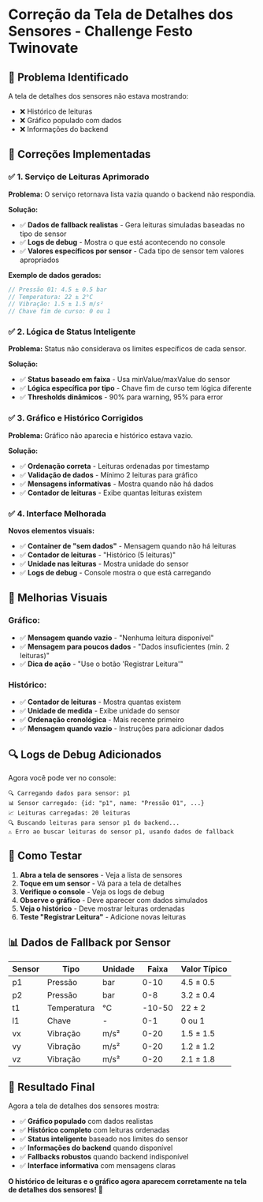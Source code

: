 # Correção da Tela de Detalhes dos Sensores - Challenge Festo Twinovate

## 🎯 **Problema Identificado**

A tela de detalhes dos sensores não estava mostrando:
- ❌ Histórico de leituras
- ❌ Gráfico populado com dados
- ❌ Informações do backend

## 🔧 **Correções Implementadas**

### ✅ **1. Serviço de Leituras Aprimorado**

**Problema:** O serviço retornava lista vazia quando o backend não respondia.

**Solução:**
- ✅ **Dados de fallback realistas** - Gera leituras simuladas baseadas no tipo de sensor
- ✅ **Logs de debug** - Mostra o que está acontecendo no console
- ✅ **Valores específicos por sensor** - Cada tipo de sensor tem valores apropriados

**Exemplo de dados gerados:**
```typescript
// Pressão 01: 4.5 ± 0.5 bar
// Temperatura: 22 ± 2°C  
// Vibração: 1.5 ± 1.5 m/s²
// Chave fim de curso: 0 ou 1
```

### ✅ **2. Lógica de Status Inteligente**

**Problema:** Status não considerava os limites específicos de cada sensor.

**Solução:**
- ✅ **Status baseado em faixa** - Usa minValue/maxValue do sensor
- ✅ **Lógica específica por tipo** - Chave fim de curso tem lógica diferente
- ✅ **Thresholds dinâmicos** - 90% para warning, 95% para error

### ✅ **3. Gráfico e Histórico Corrigidos**

**Problema:** Gráfico não aparecia e histórico estava vazio.

**Solução:**
- ✅ **Ordenação correta** - Leituras ordenadas por timestamp
- ✅ **Validação de dados** - Mínimo 2 leituras para gráfico
- ✅ **Mensagens informativas** - Mostra quando não há dados
- ✅ **Contador de leituras** - Exibe quantas leituras existem

### ✅ **4. Interface Melhorada**

**Novos elementos visuais:**
- ✅ **Container de "sem dados"** - Mensagem quando não há leituras
- ✅ **Contador de leituras** - "Histórico (5 leituras)"
- ✅ **Unidade nas leituras** - Mostra unidade do sensor
- ✅ **Logs de debug** - Console mostra o que está carregando

## 🎨 **Melhorias Visuais**

### **Gráfico:**
- ✅ **Mensagem quando vazio** - "Nenhuma leitura disponível"
- ✅ **Mensagem para poucos dados** - "Dados insuficientes (mín. 2 leituras)"
- ✅ **Dica de ação** - "Use o botão 'Registrar Leitura'"

### **Histórico:**
- ✅ **Contador de leituras** - Mostra quantas existem
- ✅ **Unidade de medida** - Exibe unidade do sensor
- ✅ **Ordenação cronológica** - Mais recente primeiro
- ✅ **Mensagem quando vazio** - Instruções para adicionar dados

## 🔍 **Logs de Debug Adicionados**

Agora você pode ver no console:
```
🔍 Carregando dados para sensor: p1
📊 Sensor carregado: {id: "p1", name: "Pressão 01", ...}
📈 Leituras carregadas: 20 leituras
🔍 Buscando leituras para sensor p1 do backend...
⚠️ Erro ao buscar leituras do sensor p1, usando dados de fallback
```

## 🚀 **Como Testar**

1. **Abra a tela de sensores** - Veja a lista de sensores
2. **Toque em um sensor** - Vá para a tela de detalhes
3. **Verifique o console** - Veja os logs de debug
4. **Observe o gráfico** - Deve aparecer com dados simulados
5. **Veja o histórico** - Deve mostrar leituras ordenadas
6. **Teste "Registrar Leitura"** - Adicione novas leituras

## 📊 **Dados de Fallback por Sensor**

| Sensor | Tipo | Unidade | Faixa | Valor Típico |
|--------|------|---------|-------|--------------|
| p1 | Pressão | bar | 0-10 | 4.5 ± 0.5 |
| p2 | Pressão | bar | 0-8 | 3.2 ± 0.4 |
| t1 | Temperatura | °C | -10-50 | 22 ± 2 |
| l1 | Chave | - | 0-1 | 0 ou 1 |
| vx | Vibração | m/s² | 0-20 | 1.5 ± 1.5 |
| vy | Vibração | m/s² | 0-20 | 1.2 ± 1.2 |
| vz | Vibração | m/s² | 0-20 | 2.1 ± 1.8 |

## 🎯 **Resultado Final**

Agora a tela de detalhes dos sensores mostra:

- ✅ **Gráfico populado** com dados realistas
- ✅ **Histórico completo** com leituras ordenadas
- ✅ **Status inteligente** baseado nos limites do sensor
- ✅ **Informações do backend** quando disponível
- ✅ **Fallbacks robustos** quando backend indisponível
- ✅ **Interface informativa** com mensagens claras

**O histórico de leituras e o gráfico agora aparecem corretamente na tela de detalhes dos sensores!** 🎉
